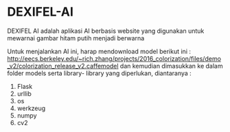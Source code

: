 # DEXIFEL-AI
DEXIFEL AI adalah aplikasi AI berbasis website yang digunakan untuk mewarnai gambar hitam putih menjadi berwarna

Untuk menjalankan AI ini, harap mendownload model berikut ini : http://eecs.berkeley.edu/~rich.zhang/projects/2016_colorization/files/demo_v2/colorization_release_v2.caffemodel dan kemudian dimasukkan ke dalam folder models serta library- library yang diperlukan, diantaranya : 
1. Flask 
2. urllib
3. os
4. werkzeug
5. numpy
6. cv2 

